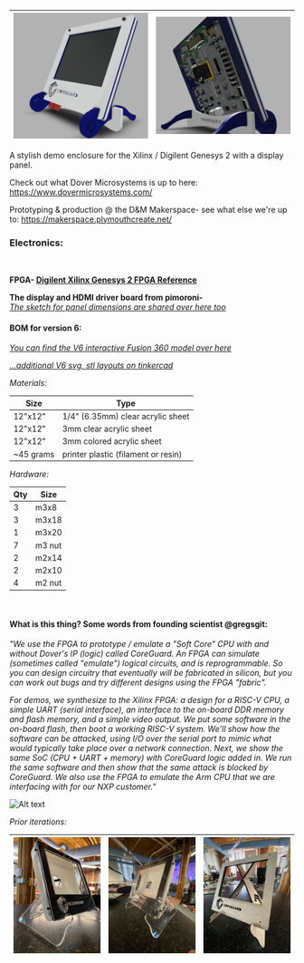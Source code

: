 

|![Alt text](V5_A.png?raw=true)|![Alt text](V6_B.png?raw=true)|
|---|---|



A stylish demo enclosure for the Xilinx / Digilent Genesys 2 with a display panel.  

Check out what Dover Microsystems is up to here:
https://www.dovermicrosystems.com/

Prototyping & production @ the D&M Makerspace- see what else we're up to:
https://makerspace.plymouthcreate.net/


### Electronics:

<br>

**FPGA-  [Digilent Xilinx Genesys 2 FPGA Reference](https://reference.digilentinc.com/reference/programmable-logic/genesys-2/reference-manual)**


**The display and HDMI driver board from pimoroni-**  
[*The sketch for panel dimensions are shared over here too*](https://forums.pimoroni.com/t/cad-file-for-hdmi-8-ips-lcd-screen-kit-1024x768/12499/3?u=jesssullivan)



#### BOM for version 6:

 [*You can find the V6 interactive Fusion 360 model over here*](https://a360.co/36RBUQ1)    

 [*...additional V6 svg, stl layouts on tinkercad*](https://www.tinkercad.com/things/6H87w83xGPq)

*Materials:*

|Size   |Type|
|---    |--- |
|12"x12"|1/4" (6.35mm) clear acrylic sheet      |
|12"x12"| 3mm clear acrylic sheet               |
|12"x12"| 3mm colored acrylic sheet             |
|~45 grams| printer plastic (filament or resin) |


*Hardware:*

|Qty| Size |
|---| ---  |
|3  |m3x8  |   
|3  |m3x18 |
|1  |m3x20 |
|7  |m3 nut|
|2  |m2x14 |
|2  |m2x10 |
|4  |m2 nut|

<br>

####  What is this thing?  Some words from founding scientist @gregsgit:

<p>

*"We use the FPGA to prototype / emulate a "Soft Core" CPU with and without Dover's IP (logic) called CoreGuard.
An FPGA can simulate (sometimes called "emulate") logical circuits, and is reprogrammable. So you can design circuitry that eventually will be fabricated in silicon, but you can work out bugs and try different designs using the FPGA "fabric".*

*For demos, we synthesize to the Xilinx FPGA: a design for a RISC-V CPU, a simple UART (serial interface), an interface to the on-board DDR memory and flash memory, and a simple video output. We put some software in the on-board flash, then boot a working RISC-V system. We'll show how the software can be attacked, using I/O over the serial port to mimic what would typically take place over a network connection. Next, we show the same SoC (CPU + UART + memory) with CoreGuard logic added in. We run the same software and then show that the same attack is blocked by CoreGuard.  We also use the FPGA to emulate the Arm CPU that we are interfacing with for our NXP customer."*

</p>

![Alt text](LaserCuts.gif?raw=true)


*Prior iterations:*

|  ![](archive/unnamed.jpg) | ![](archive/unnamed1.jpg) | ![](archive/unnamed2.jpg) |
|---    |---  |---  |
